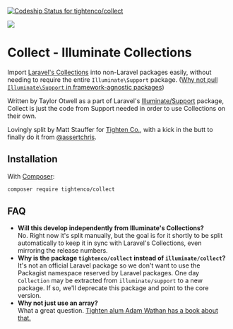 [![Codeship Status for tightenco/collect](https://codeship.com/projects/7a88b780-04ee-0134-0d48-3e31f9e0f6b8/status?branch=master)](https://codeship.com/projects/154325)

![](https://raw.githubusercontent.com/tightenco/collect/master/collect-logo.png)

# Collect - Illuminate Collections

Import [Laravel's Collections](https://laravel.com/docs/collections) into non-Laravel packages easily, without needing to require the entire `Illuminate\Support` package. ([Why not pull `Illuminate\Support` in framework-agnostic packages](https://yuloh.github.io/2016/dont-use-illuminate-support/))

Written by Taylor Otwell as a part of Laravel's [Illuminate/Support](https://github.com/illuminate/support) package, Collect is just the code from Support needed in order to use Collections on their own.

Lovingly split by Matt Stauffer for [Tighten Co.](http://tighten.co/), with a kick in the butt to finally do it from [@assertchris](https://github.com/assertchris).

## Installation

With [Composer](https://getcomposer.org):

```bash
composer require tightenco/collect
```


## FAQ
 - **Will this develop independently from Illuminate's Collections?**  
    No. Right now it's split manually, but the goal is for it shortly to be split automatically to keep it in sync with Laravel's Collections, even mirroring the release numbers.
 - **Why is the package `tightenco/collect` instead of `illuminate/collect`?**  
    It's not an official Laravel package so we don't want to use the Packagist namespace reserved by Laravel packages. One day `Collection` may be extracted from `illuminate/support` to a new package. If so, we'll deprecate this package and point to the core version.
 - **Why not just use an array?**  
    What a great question. [Tighten alum Adam Wathan has a book about that.](http://adamwathan.me/refactoring-to-collections/)
